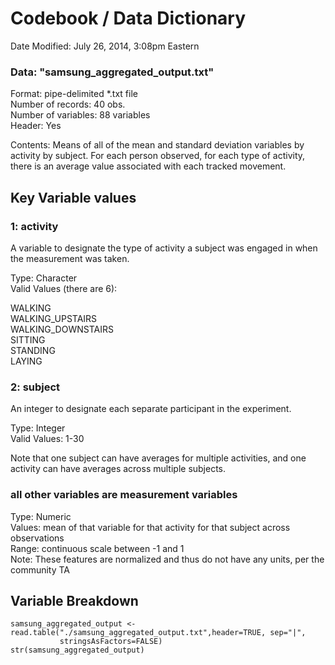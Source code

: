 Codebook / Data Dictionary
===

Date Modified: July 26, 2014, 3:08pm Eastern

### Data: "samsung_aggregated_output.txt"
Format: pipe-delimited *.txt file  
Number of records: 40 obs.  
Number of variables: 88 variables  
Header: Yes

Contents: Means of all of the mean and standard deviation variables by activity
by subject. For each person observed, for each type of activity, there is an average 
value associated with each tracked movement.

## Key Variable values

### 1: activity
A variable to designate the type of activity a subject was engaged in when
the measurement was taken.

Type: Character  
Valid Values (there are 6):

WALKING  
WALKING_UPSTAIRS  
WALKING_DOWNSTAIRS  
SITTING  
STANDING  
LAYING  

### 2: subject
An integer to designate each separate participant in the experiment.

Type: Integer  
Valid Values: 1-30

Note that one subject can have averages for multiple activities, and one activity
can have averages across multiple subjects.

### all other variables are measurement variables
Type: Numeric  
Values: mean of that variable for that activity for that subject across observations  
Range: continuous scale between -1 and 1  
Note: These features are normalized and thus do not have any units, per the community TA

## Variable Breakdown

```{r getvars}
samsung_aggregated_output <- read.table("./samsung_aggregated_output.txt",header=TRUE, sep="|",
           stringsAsFactors=FALSE)
str(samsung_aggregated_output)
```

